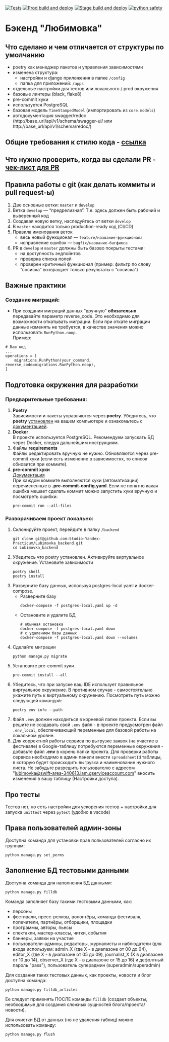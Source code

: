 [![Tests](https://github.com/Studio-Yandex-Practicum/Lubimovka_backend/actions/workflows/pytests.yaml/badge.svg)](https://github.com/Studio-Yandex-Practicum/Lubimovka_backend/actions/workflows/pytests.yaml)
[![Prod build and deploy](https://github.com/Studio-Yandex-Practicum/Lubimovka_backend/actions/workflows/backend_deploy_prod.yaml/badge.svg)](https://github.com/Studio-Yandex-Practicum/Lubimovka_backend/actions/workflows/backend_deploy_prod.yaml)
[![Stage build and deploy](https://github.com/Studio-Yandex-Practicum/Lubimovka_backend/actions/workflows/backend_deploy_stage.yaml/badge.svg)](https://github.com/Studio-Yandex-Practicum/Lubimovka_backend/actions/workflows/backend_deploy_stage.yaml)
[![python safety](https://github.com/Studio-Yandex-Practicum/Lubimovka_backend/actions/workflows/check_vulnerabilities.yaml/badge.svg)](https://github.com/Studio-Yandex-Practicum/Lubimovka_backend/actions/workflows/check_vulnerabilities.yaml)

# Бэкенд "Любимовка"

## Что сделано и чем отличается от структуры по умолчанию
- poetry как менеджер пакетов и управления зависимостями
- изменена структура:
    - настройки и django приложения в папке `/config`
    - папка для приложений: `/apps`
- отдельные настройки для тестов или локального / prod окружения
- базовые линтеры (black, flake8)
- pre-commit хуки
- используется PostgreSQL
- базовая модель `TimeStampedModel` (импортировать из `core.models`)
- автодокументация swagger/redoc (http://base_url/api/v1/schema/swagger-ui/ или http://base_url/api/v1/schema/redoc/)

## Общие требования к стилю кода - [ссылка](docs/codestyle.md)

## Что нужно проверить, когда вы сделали PR - [чек-лист для PR](docs/pull_request.md)

## Правила работы с git (как делать коммиты и pull request-ы)
1. Две основные ветки: `master` и `develop`
2. Ветка `develop` — “предрелизная”. Т.е. здесь должен быть рабочий и выверенный код
3. Создавая новую ветку, наследуйтесь от ветки `develop`
4. В `master` находится только production-ready код (CI/CD)
5. Правила именования веток
    - весь новый функционал — `feature/название-функционала`
    - исправление ошибок — `bugfix/название-багфикса`
6. PR в `develop` и `master` должны быть базово покрыты тестами:
    - на доступность эндпойнтов
    - проверка списка полей
    - проверен критичный функционал (пример: фильтр по слову “сосиска” возвращает только результаты с “сосиска“)


## Важные практики

### Создание миграций:
- При создании миграций данных "вручную" **обязательно** передавайте параметр reverse_code. Это необходимо для возможности откатывать миграции. Если при откате миграции данные изменять не требуется, в качестве значения можно использовать `RunPython.noop`. \
Пример:
```
# Ваш код
...
operations = [
    migrations.RunPython(your_command, reverse_code=migrations.RunPython.noop),
]
```

## Подготовка окружения для разработки

### Предварительные требования:
1. **Poetry** \
Зависимости и пакеты управляются через **poetry**. Убедитесь, что **poetry** [установлен](https://python-poetry.org/docs/#osx--linux--bashonwindows-install-instructions) на вашем компьютере и ознакомьтесь с [документацией](https://python-poetry.org/docs/cli/).
2. **Docker** \
В проекте используется PostgreSQL. Рекомендуем запускать БД через Docker, следуя дальнейшим инструкциям.
3. Файлы **requirements** \
Файлы редактировать вручную не нужно. Обновляются через pre-commit хуки (если есть изменение в зависимостях, то список обновится при коммите).
4. **pre-commit хуки** \
[Документация](https://pre-commit.com)\
При каждом коммите выполняются хуки (автоматизации) перечисленные в **.pre-commit-config.yaml**. Если не понятно какая ошибка мешает сделать коммит можно запустить хуки вручную и посмотреть ошибки:
    ```shell
    pre-commit run --all-files
    ```

### Разворачиваем проект локально:
1. Склонируйте проект, перейдите в папку `/backend`
    ```shell
    git clone git@github.com:Studio-Yandex-Practicum/Lubimovka_backend.git
    cd Lubimovka_backend
    ```
2. Убедитесь что poetry установлен. Активируйте виртуальное окружение. Установите зависимости
    ```shell
    poetry shell
    poetry install
    ```
3. Разверните базу данных, используя postgres-local.yaml и docker-compose.
    - Разверните базу
        ```shell
        docker-compose -f postgres-local.yaml up -d
        ```
    - Остановите и удалите БД
        ```shell
        # обычная остановка
        docker-compose -f postgres-local.yaml down
        # с удалением базы данных
        docker-compose -f postgres-local.yaml down --volumes
        ```
5. Сделайте миграции
    ```
    python manage.py migrate
    ```
6. Установите pre-commit хуки
    ```shell
    pre-commit install --all
    ```
7. Убедитесь, что при запуске ваш IDE использует правильное виртуальное окружение. В противном случае - самостоятельно укажите путь к виртуальному окружению. Посмотреть путь можно следующей командой:
    ```shell
    poetry env info --path
    ```
8. Файл `.env` должен находиться в корневой папке проекта. Если вы решите не создавать свой `.env` файл - в проекте предусмотрен файл `.env_local`, обеспечивающий переменные для базовой работы на локальном уровне.
9. Для корректной работы сервиса по выгрузке заявок (на участие в фестивале) в Google-таблицу потребуются переменные окружения - добавьте файл **.env** в корень папки проекта. Для проверки работы сервиса необходимо в админ панели внести `spreadsheetId` таблицы, в которую будет происходить выгрузка и наименование нужного листа. Не забудьте разрешить пользователю с адресом "lubimovka@swift-area-340613.iam.gserviceaccount.com" вносить изменения в вашу таблицу (Настройки доступа).

## Про тесты

Тестов нет, но есть настройки для ускорения тестов + настройки для запуска `unittest` через `pytest` (удобно в vscode)

## Права пользователей админ-зоны
Доступна команда для установки прав пользователей согласно их группам:
```
python manage.py set_perms
```

## Заполнение БД тестовыми данными
Доступна команда для наполнения БД данными:
```
python manage.py filldb
```
Команда заполняет базу такими тестовыми данными, как:
- персоны
- фестивали, пресс-релизы, волонтёры, команда фестиваля, попечители, партнёры, отборщики, площадки
- программы, авторы, пьесы
- спектакли, мастер-классы, читки, события
- баннеры, заявки на участие
- пользователи-админы, редакторы, журналисты и наблюдатели (для входа используем: admin_X (где Х - в диапазоне от 00 до 04), editor_X (где Х - в диапазоне от 05 до 09), journalist_X (X в диапазоне от 10 до 14), observer_X (где Х - в диапазоне от 15 до 16) и дефолтный пароль "pass"), пользователь суперадмин (superadmin/superadmin)

Для создания таких тестовых данных, как проекты, новости и блог доступна команда:
```
python manage.py filldb_articles
```
Ее следует применять ПОСЛЕ команды `filldb` (создает объекты, необходимые для создания сложных сущностей блога/проекта/новости).

Для очистки БД от данных (но не удаления таблиц) можно использовать команду:
```
python manage.py flush
```
